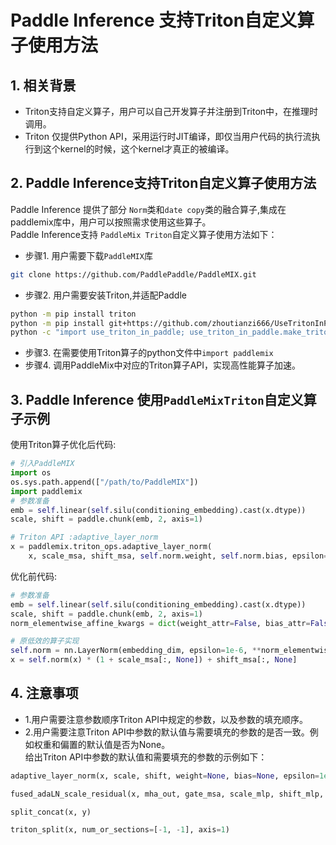 
# Paddle Inference 支持Triton自定义算子使用方法

## 1. 相关背景

* Triton支持自定义算子，用户可以自己开发算子并注册到Triton中，在推理时调用。
* Triton 仅提供Python API，采用运行时JIT编译，即仅当用户代码的执行流执行到这个kernel的时候，这个kernel才真正的被编译。  

## 2. Paddle Inference支持Triton自定义算子使用方法

Paddle Inference 提供了部分 `Norm`类和`date copy`类的融合算子,集成在paddlemix库中，用户可以按照需求使用这些算子。  
Paddle Inference支持 `PaddleMix Triton`自定义算子使用方法如下：  
* 步骤1. 用户需要下载`PaddleMIX`库
```bash
git clone https://github.com/PaddlePaddle/PaddleMIX.git
```
* 步骤2. 用户需要安装Triton,并适配Paddle
```bash
python -m pip install triton
python -m pip install git+https://github.com/zhoutianzi666/UseTritonInPaddle.git
python -c "import use_triton_in_paddle; use_triton_in_paddle.make_triton_compatible_with_paddle()"
```
* 步骤3. 在需要使用Triton算子的python文件中`import paddlemix` 
* 步骤4. 调用PaddleMix中对应的Triton算子API，实现高性能算子加速。

## 3. Paddle Inference 使用`PaddleMixTriton`自定义算子示例
使用Triton算子优化后代码:    
```py
# 引入PaddleMIX
import os
os.sys.path.append(["/path/to/PaddleMIX"])
import paddlemix
# 参数准备
emb = self.linear(self.silu(conditioning_embedding).cast(x.dtype))
scale, shift = paddle.chunk(emb, 2, axis=1)

# Triton API :adaptive_layer_norm
x = paddlemix.triton_ops.adaptive_layer_norm(
    x, scale_msa, shift_msa, self.norm.weight, self.norm.bias, epsilon=1e-06)
```

优化前代码:  
```py
# 参数准备
emb = self.linear(self.silu(conditioning_embedding).cast(x.dtype))
scale, shift = paddle.chunk(emb, 2, axis=1)
norm_elementwise_affine_kwargs = dict(weight_attr=False, bias_attr=False)

# 原低效的算子实现
self.norm = nn.LayerNorm(embedding_dim, epsilon=1e-6, **norm_elementwise_affine_kwargs)
x = self.norm(x) * (1 + scale_msa[:, None]) + shift_msa[:, None]
```


## 4. 注意事项
* 1.用户需要注意参数顺序Triton API中规定的参数，以及参数的填充顺序。
* 2.用户需要注意Triton API中参数的默认值与需要填充的参数的是否一致。例如权重和偏置的默认值是否为None。  
给出Triton API中参数的默认值和需要填充的参数的示例如下：

```py
adaptive_layer_norm(x, scale, shift, weight=None, bias=None, epsilon=1e-05)  

fused_adaLN_scale_residual(x, mha_out, gate_msa, scale_mlp, shift_mlp, weight=None, bias=None, epsilon=1e-05)  

split_concat(x, y)

triton_split(x, num_or_sections=[-1, -1], axis=1)
```